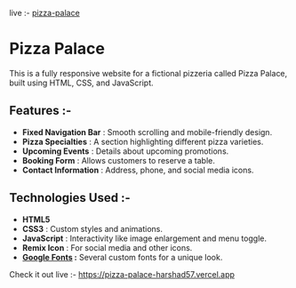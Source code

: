 live :- [pizza-palace](https://pizza-palace-harshad57.vercel.app)
# Pizza Palace

This is a fully responsive website for a fictional pizzeria called Pizza Palace, built using HTML, CSS, and JavaScript.

## Features :-

- **Fixed Navigation Bar** : Smooth scrolling and mobile-friendly design.
- **Pizza Specialties** : A section highlighting different pizza varieties.
- **Upcoming Events** : Details about upcoming promotions.
- **Booking Form** : Allows customers to reserve a table.
- **Contact Information** : Address, phone, and social media icons.

## Technologies Used :-

- **HTML5**
- **CSS3** : Custom styles and animations.
- **JavaScript** : Interactivity like image enlargement and menu toggle.
- **Remix Icon** : For social media and other icons.
- **[Google Fonts](https://fonts.google.com/) :** Several custom fonts for a unique look.

Check it out live :- https://pizza-palace-harshad57.vercel.app
